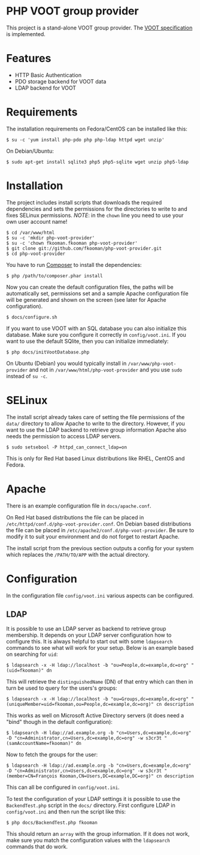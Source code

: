 # PHP VOOT group provider
This project is a stand-alone VOOT group provider. The 
[VOOT specification](https://github.com/fkooman/voot-specification/blob/master/VOOT.md) 
is implemented.

# Features
* HTTP Basic Authentication
* PDO storage backend for VOOT data
* LDAP backend for VOOT

# Requirements
The installation requirements on Fedora/CentOS can be installed like this:

    $ su -c 'yum install php-pdo php php-ldap httpd wget unzip'

On Debian/Ubuntu:

    $ sudo apt-get install sqlite3 php5 php5-sqlite wget unzip php5-ldap

# Installation
The project includes install scripts that downloads the required dependencies
and sets the permissions for the directories to write to and fixes SELinux 
permissions. *NOTE*: in the `chown` line you need to use your own user account 
name!

    $ cd /var/www/html
    $ su -c 'mkdir php-voot-provider'
    $ su -c 'chown fkooman.fkooman php-voot-provider'
    $ git clone git://github.com/fkooman/php-voot-provider.git
    $ cd php-voot-provider

You have to run [Composer](http://getcomposer.org) to install the dependencies:

    $ php /path/to/composer.phar install

Now you can create the default configuration files, the paths will be 
automatically set, permissions set and a sample Apache configuration file will 
be generated and shown on the screen (see later for Apache configuration).

    $ docs/configure.sh

If you want to use VOOT with an SQL database you can also initialize this
database. Make sure you configure it correctly in `config/voot.ini`. If 
you want to use the default SQlite, then you can initialize immediately:

    $ php docs/initVootDatabase.php

On Ubuntu (Debian) you would typically install in `/var/www/php-voot-provider` 
and not in `/var/www/html/php-voot-provider` and you use `sudo` instead of 
`su -c`.

# SELinux
The install script already takes care of setting the file permissions of the
`data/` directory to allow Apache to write to the directory. However, if you
want to use the LDAP backend to retrieve group information Apache also needs
the permission to access LDAP servers.

    $ sudo setsebool -P httpd_can_connect_ldap=on

This is only for Red Hat based Linux distributions like RHEL, CentOS and 
Fedora.

# Apache
There is an example configuration file in `docs/apache.conf`. 

On Red Hat based distributions the file can be placed in 
`/etc/httpd/conf.d/php-voot-provider.conf`. On Debian based distributions the 
file can be placed in `/etc/apache2/conf.d/php-voot-provider`. Be sure to 
modify it to suit your environment and do not forget to restart Apache. 

The install script from the previous section outputs a config for your system
which replaces the `/PATH/TO/APP` with the actual directory.

# Configuration
In the configuration file `config/voot.ini` various aspects can be configured. 

## LDAP 
It is possible to use an LDAP server as backend to retrieve group membership.
It depends on your LDAP server configuration how to configure this. It is 
always helpful to start out with some `ldapsearch` commands to see what will 
work for your setup. Below is an example based on searching for `uid`:

    $ ldapsearch -x -H ldap://localhost -b "ou=People,dc=example,dc=org" "(uid=fkooman)" dn

This will retrieve the `distinguishedName` (DN) of that entry which can then in
turn be used to query for the users's groups:

    $ ldapsearch -x -H ldap://localhost -b "ou=Groups,dc=example,dc=org" "(uniqueMember=uid=fkooman,ou=People,dc=example,dc=org)" cn description

This works as well on Microsoft Active Directory servers (it does need a "bind" 
though in the default configuration):

    $ ldapsearch -H ldap://ad.example.org -b "cn=Users,dc=example,dc=org" -D "cn=Administrator,cn=Users,dc=example,dc=org" -w s3cr3t "(samAccountName=fkooman)" dn

Now to fetch the groups for the user:

    $ ldapsearch -H ldap://ad.example.org -b "cn=Users,dc=example,dc=org" -D "cn=Administrator,cn=Users,dc=example,dc=org" -w s3cr3t "(member=CN=François Kooman,CN=Users,DC=example,DC=org)" cn description

This can all be configured in `config/voot.ini`.

To test the configuration of your LDAP settings it is possible to use the 
`BackendTest.php` script in the `docs/` directory. First configure LDAP in 
`config/voot.ini` and then run the script like this:

    $ php docs/BackendTest.php fkooman

This should return an `array` with the group information. If it does not work,
make sure you match the configuration values with the `ldapsearch` commands 
that do work.
